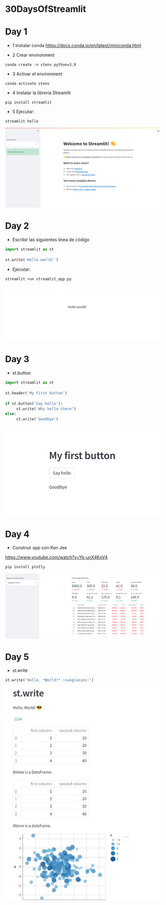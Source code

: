 # 30DaysOfStreamlit


# Day 1

- 1 Instalar conda
https://docs.conda.io/en/latest/miniconda.html 

- 2 Crear environment

~~~
conda create -n stenv python=3.9
~~~
- 3 Activar el environment

~~~
conda activate stenv
~~~
- 4 Instalar la librería Streamlit 

~~~
pip install streamlit
~~~
- 5 Ejecutar:

~~~
streamlit hello
~~~
![](./img/day1.png)

# Day 2
- Escribir las siguientes línea de código 
~~~python
import streamlit as st

st.write('Hello world!')
~~~
- Ejecutar:
~~~
streamlit run streamlit_app.py
~~~
![](./img/day2.png)

# Day 3
- st.button
~~~python
import streamlit as st

st.header('My first button')

if st.button('Say hello'):
     st.write('Why hello there')
else:
     st.write('Goodbye')
~~~
![](./img/day3.png)

#  Day 4
- Construir app con Ken Jee

https://www.youtube.com/watch?v=Yk-unX4KnV4
~~~
pip install plotly      
~~~
![](./img/day4.png)
# Day 5 
- st.write

~~~python
st.write('Hello, *World!* :sunglasses:')
~~~
![](./img/day5.png)